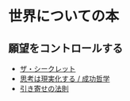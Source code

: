 # 世界についての本

## 願望をコントロールする

- [ザ・シークレット](https://www.amazon.co.jp/dp/B01791ZBQU)
- [思考は現実化する / 成功哲学](https://www.amazon.co.jp/dp/B00S1L4H2W)
- [引き寄せの法則](https://www.amazon.co.jp/dp/B077GPZ2L6)

